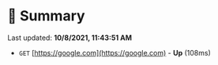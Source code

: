 # 📖 Summary
Last updated: **10/8/2021, 11:43:51 AM**

- `GET` [https://google.com](https://google.com) - **Up** (108ms)
